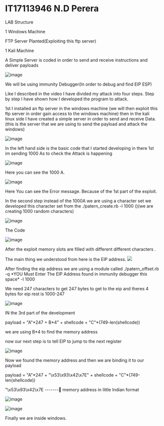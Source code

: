 # **IT17113946 N.D Perera**

LAB Structure

1 Windows Machine

FTP Server Planted(Exploiting this ftp server)

1 Kali Machine

A Simple Server is coded in order to send and receive instructions and deliver payloads

![image](https://user-images.githubusercontent.com/36559509/81834166-3c56b000-955e-11ea-816c-86c95d0ea90f.png)


We will be using immunity Debugger(In order to debug and find EIP ESP)

Like I described in the video I have divided my attack into four steps. Step by step I have shown how I developed the program to attack.

1st I installed an ftp server in the windows machine (we will then exploit this ftp server in order gain access to the windows machine) then in the kali linux side I have created a simple server in order to send and receive Data. (this is the server that we are using to send the payload and attack the windows)

![image](https://user-images.githubusercontent.com/36559509/81834485-9bb4c000-955e-11ea-8c32-22e356c6806f.png)

In the left hand side is the basic code that I started developing in there 1st im sending 1000 As to check the Attack is happening


![image](https://user-images.githubusercontent.com/36559509/81834501-a1120a80-955e-11ea-85f0-d82118b3a1e1.png)

Here you can see the 1000 A.


![image](https://user-images.githubusercontent.com/36559509/81834522-a8391880-955e-11ea-9154-526bc56198dd.png)


Here You can see the Error message. Because of the 1st part of the exploit.

In the second step instead of the 1000A we are using a character set we developed this character set from the ./patern\_create.rb -l 1000 ()(we are creating 1000 random characters)

![image](https://user-images.githubusercontent.com/36559509/81834767-0c5bdc80-955f-11ea-83ec-def0412be173.png)

The Code




![image](https://user-images.githubusercontent.com/36559509/81834786-12ea5400-955f-11ea-8dd2-23c728767596.png)


After the exploit memory slots are filled with different different characters .

The main thing we understood from here is the EIP address. ![](RackMultipart20200513-4-14g5mzo_html_79f7cd8c4ea96438.png)

After finding the eip address we are using a module called ./patern\_offset.rb -q \*YOU Must Enter The EIP Address found in immunity debugger this space\* -l 1000

We need 247 characters to get 247 bytes to get to the eip and theres 4 bytes for eip rest is 1000-247



![image](https://user-images.githubusercontent.com/36559509/81834804-1bdb2580-955f-11ea-8e89-5982b5e698eb.png)

IN the 3rd part of the development

payload = &quot;A&quot;\*247 + B\*4&quot; + shellcode + &quot;C&quot;\*(749-len(shellcode))

we are using B\*4 to find the memory address

now our next step is to tell EIP to jump to the next register



![image](https://user-images.githubusercontent.com/36559509/81834820-1f6eac80-955f-11ea-87dd-a65b4482a37d.png)


Now we found the memory address and then we are binding it to our payload

payload = &quot;A&quot;\*247 + &quot;\x53\x93\x42\x7E&quot; + shellcode + &quot;C&quot;\*(749-len(shellcode))

&quot;\x53\x93\x42\x7E ------- memory address in little Indian format 





![image](https://user-images.githubusercontent.com/36559509/81834863-2e555f00-955f-11ea-8647-bc04defb531e.png)


![image](https://user-images.githubusercontent.com/36559509/81834874-33b2a980-955f-11ea-84a1-db9cf3f66368.png)


Finally we are inside windows.
